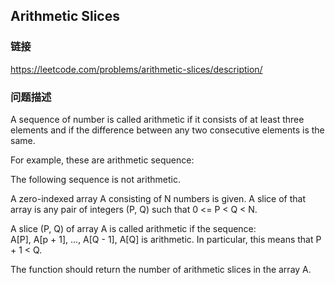 ## Arithmetic Slices  
### 链接  
https://leetcode.com/problems/arithmetic-slices/description/  
### 问题描述
A sequence of number is called arithmetic if it consists of at least three elements and if the difference between any two consecutive elements is the same.

For example, these are arithmetic sequence:

The following sequence is not arithmetic.

A zero-indexed array A consisting of N numbers is given. A slice of that array is any pair of integers (P, Q) such that 0 <= P < Q < N.

A slice (P, Q) of array A is called arithmetic if the sequence:<br/>
    A[P], A[p + 1], ..., A[Q - 1], A[Q] is arithmetic. In particular, this means that P + 1 < Q.

The function should return the number of arithmetic slices in the array A. 
